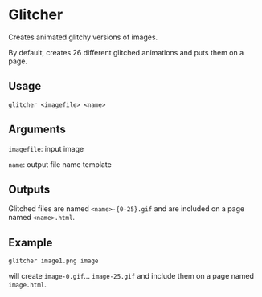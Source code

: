 # Glitcher

Creates animated glitchy versions of images.

By default, creates 26 different glitched animations and puts them on a page.

## Usage

`glitcher <imagefile> <name>`

## Arguments

`imagefile`: input image

`name`: output file name template

## Outputs

Glitched files are named `<name>-{0-25}.gif` and are included on a page named `<name>.html`.

## Example

`glitcher image1.png image`

will create `image-0.gif`... `image-25.gif` and include them on a page named `image.html`.
